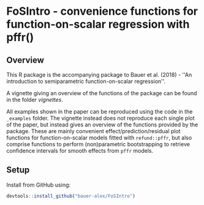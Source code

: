 # FoSIntro - convenience functions for function-on-scalar regression with pffr()

Overview
------------

This R package is the accompanying package to Bauer et al. (2018) - ''An introduction to semiparametric function-on-scalar regression''.

A vignette giving an overview of the functions of the package can be found in the folder _vignettes_.

All examples shown in the paper can be reproduced using the code in the `_examples` folder. The vignette instead does not reproduce each single plot of the paper, but instead gives an overview of the functions provided by the package. These are mainly convenient effect/prediction/residual plot functions for function-on-scalar models fitted with `refund::pffr`, but also comprise functions to perform (non)parametric bootstrapping to retrieve confidence intervals for smooth effects from `pffr` models. 


Setup
------------

Install from GitHub using:

``` r
devtools::install_github("bauer-alex/FoSIntro")
```
